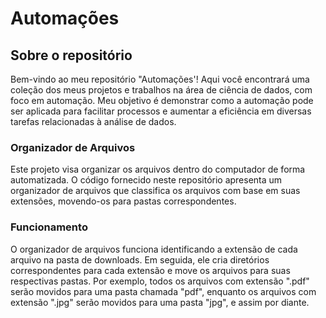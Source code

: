 # Automações 

## Sobre o repositório
Bem-vindo ao meu repositório "Automações'! Aqui você encontrará uma coleção dos meus projetos e trabalhos na área de ciência de dados, com foco em automação. Meu objetivo é demonstrar como a automação pode ser aplicada para facilitar processos e aumentar a eficiência em diversas tarefas relacionadas à análise de dados.

### Organizador de Arquivos
Este projeto visa organizar os arquivos dentro do computador de forma automatizada. O código fornecido neste repositório apresenta um organizador de arquivos que classifica os arquivos com base em suas extensões, movendo-os para pastas correspondentes.

### Funcionamento
O organizador de arquivos funciona identificando a extensão de cada arquivo na pasta de downloads. Em seguida, ele cria diretórios correspondentes para cada extensão e move os arquivos para suas respectivas pastas. Por exemplo, todos os arquivos com extensão ".pdf" serão movidos para uma pasta chamada "pdf", enquanto os arquivos com extensão ".jpg" serão movidos para uma pasta "jpg", e assim por diante.
